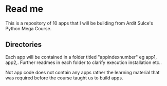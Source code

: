 # Read me

This is  a repository of 10 apps that I will be building from Ardit Sulce's Python Mega Course.
##  Directories
Each app will be contained in a folder titled "appindexnumber" eg app1, app2,.
Further readmes in each folder to clarify execution installation etc..

Not app code does not contain any apps rather the learning material that was required before the course taught us to build apps.



